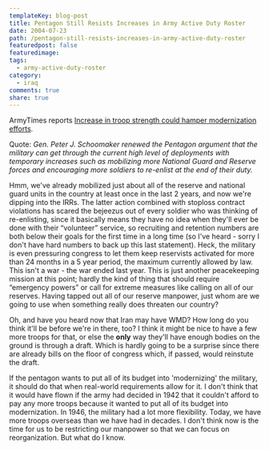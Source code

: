 ```yaml
---
templateKey: blog-post
title: Pentagon Still Resists Increases in Army Active Duty Roster
date: 2004-07-23
path: /pentagon-still-resists-increases-in-army-active-duty-roster
featuredpost: false
featuredimage:
tags:
  - army-active-duty-roster
category:
  - iraq
comments: true
share: true
---
```


ArmyTimes reports [Increase in troop strength could hamper modernization efforts](http://www.armytimes.com/story.php?f=1-292925-3099693.php).

Quote: _Gen. Peter J. Schoomaker renewed the Pentagon argument that the military can get through the current high level of deployments with temporary increases such as mobilizing more National Guard and Reserve forces and encouraging more soldiers to re-enlist at the end of their duty._

Hmm, we've already mobilized just about all of the reserve and national guard units in the country at least once in the last 2 years, and now we're dipping into the IRRs. The latter action combined with stoploss contract violations has scared the bejeezus out of every soldier who was thinking of re-enlisting, since it basically means they have no idea when they'll ever be done with their “volunteer” service, so recruiting and retention numbers are both below their goals for the first time in a long time (so I've heard - sorry I don't have hard numbers to back up this last statement). Heck, the military is even pressuring congress to let them keep reservists activated for more than 24 months in a 5 year period, the maximum currently allowed by law. This isn't a war - the war ended last year. This is just another peacekeeping mission at this point; hardly the kind of thing that should require “emergency powers” or call for extreme measures like calling on all of our reserves. Having tapped out all of our reserve manpower, just whom are we going to use when something really does threaten our country?

Oh, and have you heard now that Iran may have WMD? How long do you think it'll be before we're in there, too? I think it might be nice to have a few more troops for that, or else the **only** way they'll have enough bodies on the ground is through a draft. Which is hardly going to be a surprise since there are already bills on the floor of congress which, if passed, would reinstute the draft.

If the pentagon wants to put all of its budget into 'modernizing' the military, it should do that when real-world requirements allow for it. I don't think that it would have flown if the army had decided in 1942 that it couldn't afford to pay any more troops because it wanted to put all of its budget into modernization. In 1946, the military had a lot more flexibility. Today, we have more troops overseas than we have had in decades. I don't think now is the time for us to be restricting our manpower so that we can focus on reorganization. But what do I know.
